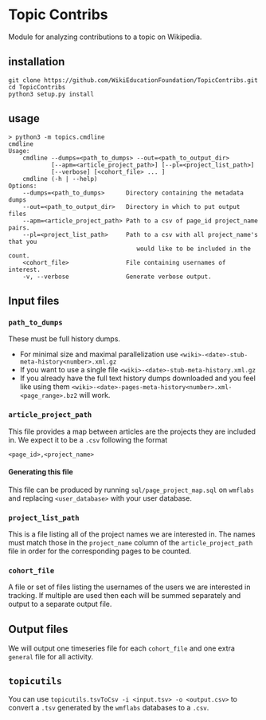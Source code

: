 # Topic Contribs #
Module for analyzing contributions to a topic on Wikipedia.

## installation ##

    git clone https://github.com/WikiEducationFoundation/TopicContribs.git
    cd TopicContribs
    python3 setup.py install

## usage ##

    > python3 -m topics.cmdline
    cmdline
    Usage:
        cmdline --dumps=<path_to_dumps> --out=<path_to_output_dir>
                [--apm=<article_project_path>] [--pl=<project_list_path>]
                [--verbose] [<cohort_file> ... ]
        cmdline (-h | --help)
    Options:
        --dumps=<path_to_dumps>      Directory containing the metadata dumps
        --out=<path_to_output_dir>   Directory in which to put output files
        --apm=<article_project_path> Path to a csv of page_id project_name pairs.
        --pl=<project_list_path>     Path to a csv with all project_name's that you
                                        would like to be included in the count.
        <cohort_file>                File containing usernames of interest.
        -v, --verbose                Generate verbose output.

## Input files ##
### `path_to_dumps` ###
These must be full history dumps.
- For minimal size and maximal parallelization use
  `<wiki>-<date>-stub-meta-history<number>.xml.gz`
- If you want to use a single file
  `<wiki>-<date>-stub-meta-history.xml.gz`
- If you already have the full text history dumps downloaded and you feel like
  using them `<wiki>-<date>-pages-meta-history<number>.xml-<page_range>.bz2`
  will work.

### `article_project_path` ###
This file provides a map between articles are the projects they are included in.
We expect it to be a `.csv` following the format

    <page_id>,<project_name>

#### Generating this file ####
This file can be produced by running `sql/page_project_map.sql` on `wmflabs`
and replacing `<user_database>` with your user database.


### `project_list_path` ###
This is a file listing all of the project names we are interested in. The
names must match those in the `project_name` column of the
`article_project_path` file in order for the corresponding pages to be counted.

### `cohort_file` ###
A file or set of files listing the usernames of the users we are interested in
tracking. If multiple are used then each will be summed separately and output
to a separate output file.

## Output files ##
We will output one timeseries file for each `cohort_file` and one extra
`general` file for all activity.

## `topicutils` ##
You can use `topicutils.tsvToCsv -i <input.tsv> -o <output.csv>` to convert
a `.tsv` generated by the `wmflabs` databases to a `.csv`.
